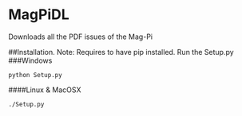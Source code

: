 # MagPiDL
Downloads all the PDF issues of the Mag-Pi

##Installation.
Note: Requires to have pip installed.
Run the Setup.py
###Windows
```
python Setup.py
```
####Linux & MacOSX
```
./Setup.py
```
